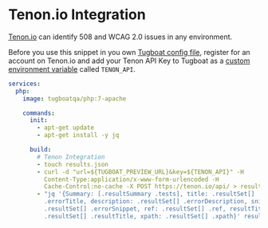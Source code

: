 # Tenon.io Integration

[Tenon.io](https://tenon.io) can identify 508 and WCAG 2.0 issues in any
environment.

Before you use this snippet in you own
[Tugboat config file](../../setting-up-tugboat/index.md#create-a-tugboat-config-file),
register for an account on Tenon.io and add your Tenon API Key to Tugboat as a
[custom environment variable](../../setting-up-services/services-reference/index.md#custom-environment-variables)
called `TENON_API`.

```yaml
services:
  php:
    image: tugboatqa/php:7-apache

    commands:
      init:
        - apt-get update
        - apt-get install -y jq

      build:
        # Tenon Integration
        - touch results.json
        - curl -d "url=${TUGBOAT_PREVIEW_URL}&key=${TENON_API}" -H
          Content-Type:application/x-www-form-urlencoded -H
          Cache-Control:no-cache -X POST https://tenon.io/api/ > results.json
        - "jq '{Summary: [.resultSummary .tests], title: .resultSet[]
          .errorTitle, description: .resultSet[] .errorDescription, snippet:
          .resultSet[] .errorSnippet, ref: .resultSet[] .ref, resultTitle:
          .resultSet[] .resultTitle, xpath: .resultSet[] .xpath}' results.json"
```
